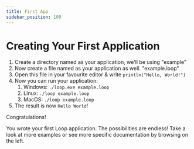 ```yaml
---
title: First App
sidebar_position: 100
---
```


# Creating Your First Application

1. Create a directory named as your application, we'll be using "example"
2. Now create a file named as your application as well. "example.loop"
3. Open this file in your favourite editor & write `println("Hello, World!")`
4. Now you can run your application:
   1. Windows: `./loop.exe example.loop`
   2. Linux: `./loop example.loop`
   3. MacOS: `./loop example.loop`
5. The result is now `Hello World`!

Congratulations!

You wrote your first Loop application. The possibilities are endless! Take a look at more examples or see more specific documentation by browsing on the left.
